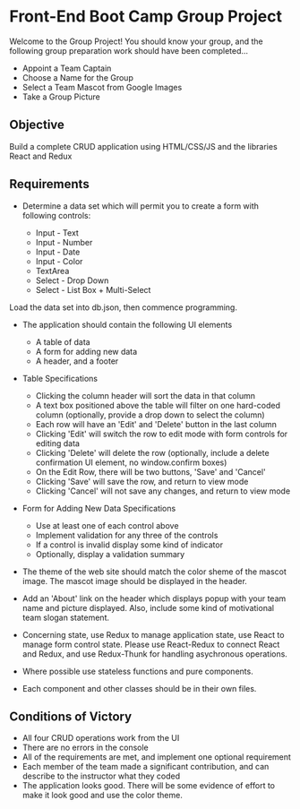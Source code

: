# Front-End Boot Camp Group Project

Welcome to the Group Project! You should know your group, and the following group preparation work should have been completed...

- Appoint a Team Captain
- Choose a Name for the Group
- Select a Team Mascot from Google Images
- Take a Group Picture

## Objective

Build a complete CRUD application using HTML/CSS/JS and the libraries React and Redux

## Requirements

- Determine a data set which will permit you to create a form with following controls:

    - Input - Text
    - Input - Number
    - Input - Date
    - Input - Color
    - TextArea
    - Select - Drop Down
    - Select - List Box + Multi-Select

Load the data set into db.json, then commence programming.

- The application should contain the following UI elements

    - A table of data
    - A form for adding new data
    - A header, and a footer

- Table Specifications

    - Clicking the column header will sort the data in that column
    - A text box positioned above the table will filter on one hard-coded column (optionally, provide a drop down to select the column)
    - Each row will have an 'Edit' and 'Delete' button in the last column
    - Clicking 'Edit' will switch the row to edit mode with form controls for editing data
    - Clicking 'Delete' will delete the row (optionally, include a delete confirmation UI element, no window.confirm boxes)
    - On the Edit Row, there will be two buttons, 'Save' and 'Cancel'
    - Clicking 'Save' will save the row, and return to view mode
    - Clicking 'Cancel' will not save any changes, and return to view mode

- Form for Adding New Data Specifications

    - Use at least one of each control above
    - Implement validation for any three of the controls
    - If a control is invalid display some kind of indicator
    - Optionally, display a validation summary

- The theme of the web site should match the color sheme of the mascot image. The mascot image should be displayed in the header.

- Add an 'About' link on the header which displays popup with your team name and picture displayed. Also, include some kind of motivational team slogan statement.

- Concerning state, use Redux to manage application state, use React to manage form control state. Please use React-Redux to connect React and Redux, and use Redux-Thunk for handling asychronous operations.

- Where possible use stateless functions and pure components.

- Each component and other classes should be in their own files.


## Conditions of Victory

- All four CRUD operations work from the UI
- There are no errors in the console
- All of the requirements are met, and implement one optional requirement
- Each member of the team made a significant contribution, and can describe to the instructor what they coded
- The application looks good. There will be some evidence of effort to make it look good and use the color theme.